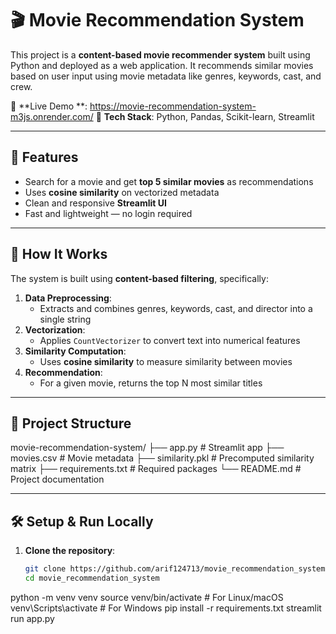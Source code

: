 # 🎬 Movie Recommendation System

This project is a **content-based movie recommender system** built using Python and deployed as a web application. It recommends similar movies based on user input using movie metadata like genres, keywords, cast, and crew.

🚀 **Live Demo **: https://movie-recommendation-system-m3js.onrender.com/
📁 **Tech Stack**: Python, Pandas, Scikit-learn, Streamlit

---

## 📌 Features

- Search for a movie and get **top 5 similar movies** as recommendations
- Uses **cosine similarity** on vectorized metadata
- Clean and responsive **Streamlit UI**
- Fast and lightweight — no login required

---

## 🧠 How It Works

The system is built using **content-based filtering**, specifically:

1. **Data Preprocessing**:
   - Extracts and combines genres, keywords, cast, and director into a single string
2. **Vectorization**:
   - Applies `CountVectorizer` to convert text into numerical features
3. **Similarity Computation**:
   - Uses **cosine similarity** to measure similarity between movies
4. **Recommendation**:
   - For a given movie, returns the top N most similar titles

---

## 📂 Project Structure

movie-recommendation-system/
├── app.py # Streamlit app
├── movies.csv # Movie metadata
├── similarity.pkl # Precomputed similarity matrix
├── requirements.txt # Required packages
└── README.md # Project documentation


---

## 🛠️ Setup & Run Locally

1. **Clone the repository**:
   ```bash
   git clone https://github.com/arif124713/movie_recommendation_system.git
   cd movie_recommendation_system
python -m venv venv
source venv/bin/activate  # For Linux/macOS
venv\Scripts\activate     # For Windows
pip install -r requirements.txt
streamlit run app.py

